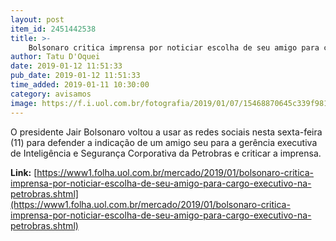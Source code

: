 ```yaml
---
layout: post
item_id: 2451442538
title: >-
    Bolsonaro critica imprensa por noticiar escolha de seu amigo para cargo executivo na Petrobras
author: Tatu D'Oquei
date: 2019-01-12 11:51:33
pub_date: 2019-01-12 11:51:33
time_added: 2019-01-11 10:30:00
category: avisamos
image: https://f.i.uol.com.br/fotografia/2019/01/07/15468870645c339f981ae00_1546887064_3x2_rt.jpg
---
```


O presidente Jair Bolsonaro voltou a usar as redes sociais nesta sexta-feira (11) para defender a indicação de um amigo seu para a gerência executiva de Inteligência e Segurança Corporativa da Petrobras e criticar a imprensa.

**Link:** [https://www1.folha.uol.com.br/mercado/2019/01/bolsonaro-critica-imprensa-por-noticiar-escolha-de-seu-amigo-para-cargo-executivo-na-petrobras.shtml](https://www1.folha.uol.com.br/mercado/2019/01/bolsonaro-critica-imprensa-por-noticiar-escolha-de-seu-amigo-para-cargo-executivo-na-petrobras.shtml)


